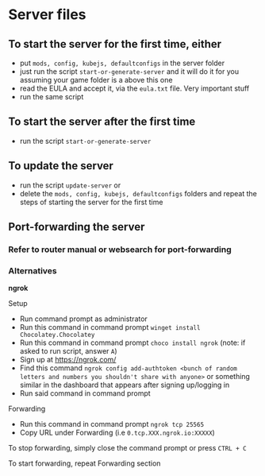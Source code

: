 # Server files
## To start the server for the first time, either 
- put `mods, config, kubejs, defaultconfigs` in the server folder
- just run the script `start-or-generate-server` and it will do it for you assuming your game folder is a above this one
- read the EULA and accept it, via the `eula.txt` file. Very important stuff
- run the same script

## To start the server after the first time
- run the script `start-or-generate-server`

## To update the server
- run the script `update-server` or
- delete the `mods, config, kubejs, defaultconfigs` folders and repeat the steps of starting the server for the first time

## Port-forwarding the server
### Refer to router manual or websearch for port-forwarding
### Alternatives

**ngrok**

Setup
- Run command prompt as administrator 
- Run this command in command prompt `winget install Chocolatey.Chocolatey`
- Run this command in command prompt `choco install ngrok` (note: if asked to run script, answer `A`)
- Sign up at https://ngrok.com/
- Find this command `ngrok config add-authtoken <bunch of random letters and numbers you shouldn't share with anyone>` or something similar in the dashboard that appears after signing up/logging in
- Run said command in command prompt

Forwarding 
- Run this command in command prompt `ngrok tcp 25565`
- Copy URL under Forwarding (i.e `0.tcp.XXX.ngrok.io:XXXXX`)

To stop forwarding, simply close the command prompt or press `CTRL + C`

To start forwarding, repeat Forwarding section

